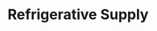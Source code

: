 ---
title: "Refrigerative Supply"
url: /burnaby/refrigerative-supply-north-fraser-way/
shop: wholesale
---
